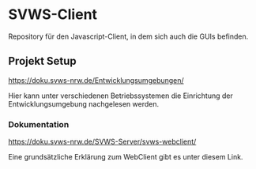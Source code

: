 # SVWS-Client

Repository für den Javascript-Client, in dem sich auch die GUIs befinden.

## Projekt Setup

https://doku.svws-nrw.de/Entwicklungsumgebungen/

Hier kann unter verschiedenen Betriebssystemen die Einrichtung der Entwicklungsumgebung nachgelesen werden.

### Dokumentation

https://doku.svws-nrw.de/SVWS-Server/svws-webclient/

Eine grundsätzliche Erklärung zum WebClient gibt es unter diesem Link.